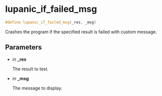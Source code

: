 # lupanic_if_failed_msg

```c++
#define lupanic_if_failed_msg(_res, _msg)
```

Crashes the program if the specified result is failed with custom message. 



## Parameters
* *in* **_res**

    The result to test. 

* *in* **_msg**

    The message to display. 

